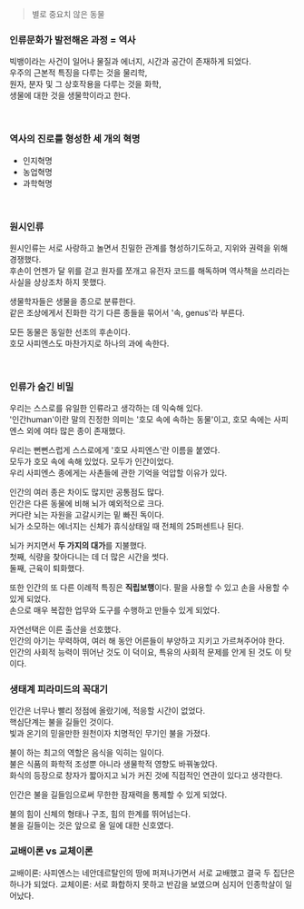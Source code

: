 > 별로 중요치 않은 동물

### 인류문화가 발전해온 과정 = 역사
빅뱅이라는 사건이 일어나 물질과 에너지, 시간과 공간이 존재하게 되었다.<br>
우주의 근본적 특징을 다루는 것을 물리학,<br>
원자, 분자 및 그 상호작용을 다루는 것을 화학,<br>
생물에 대한 것을 생물학이라고 한다.

<br>

### 역사의 진로를 형성한 세 개의 혁명

- 인지혁명
- 농업혁명
- 과학혁명

<br>

### 원시인류
원시인류는 서로 사랑하고 놀면서 친밀한 관계를 형성하기도하고, 지위와 권력을 위해 경쟁했다.<br>
후손이 언젠가 달 위를 걷고 원자를 쪼개고 유전자 코드를 해독하며 역사책을 쓰리라는 사실을 상상조차 하지 못했다.<br>

생물학자들은 생물을 종으로 분류한다.<br>
같은 조상에게서 진화한 각기 다른 종들을 묶어서 '속, genus'라 부른다.<br>

모든 동물은 동일한 선조의 후손이다.<br>
호모 사피엔스도 마찬가지로 하나의 과에 속한다.

<br>

### 인류가 숨긴 비밀
우리는 스스로를 유일한 인류라고 생각하는 데 익숙해 있다.<br>
'인간human'이란 말의 진정한 의미는 '호모 속에 속하는 동물'이고, 호모 속에는 사피엔스 외에 여타 많은 종이 존재했다.<br>

우리는 뻔뻔스럽게 스스로에게 '호모 사피엔스'란 이름을 붙였다.<br>
모두가 호모 속에 속해 있었다. 모두가 인간이었다.<br>
우리 사피엔스 종에게는 사촌들에 관한 기억을 억압할 이유가 있다.<br>

인간의 여러 종은 차이도 많지만 공통점도 많다.<br>
인간은 다른 동물에 비해 뇌가 예외적으로 크다.<br>
커다란 뇌는 자원을 고갈시키는 밑 빠진 독이다.<br>
뇌가 소모하는 에너지는 신체가 휴식상태일 때 전체의 25퍼센트나 된다.<br>

뇌가 커지면서 **두 가지의 대가**를 지불했다.<br>
첫째, 식량을 찾아다니는 데 더 많은 시간을 썻다.<br>
둘째, 근육이 퇴화했다.<br>

또한 인간의 또 다른 이례적 특징은 **직립보행**이다.
팔을 사용할 수 있고 손을 사용할 수 있게 되었다.<br>
손으로 매우 복잡한 업무와 도구를 수행하고 만들수 있게 되었다.<br>

자연선택은 이른 출산을 선호했다.<br>
인간의 아기는 무력하여, 여러 해 동안 어른들이 부양하고 지키고 가르쳐주어야 한다.<br>
인간의 사회적 능력이 뛰어난 것도 이 덕이요, 특유의 사회적 문제를 안게 된 것도 이 탓이다.<br>

### 생태계 피라미드의 꼭대기
인간은 너무나 빨리 정점에 올랐기에, 적응할 시간이 없었다.<br>
핵심단계는 불을 길들인 것이다.<br>
빛과 온기의 믿을만한 원천이자 치명적인 무기인 불을 가졌다.<br>

불이 하는 최고의 역할은 음식을 익히는 일이다.<br>
불은 식품의 화학적 조성뿐 아니라 생물학적 영향도 바꿔놓았다.<br>
화식의 등장으로 창자가 짧아지고 뇌가 커진 것에 직접적인 연관이 있다고 생각한다.<br>

인간은 불을 길들임으로써 무한한 잠재력을 통제할 수 있게 되었다.<br>

불의 힘이 신체의 형태나 구조, 힘의 한계를 뛰어넘는다.<br>
불을 길들이는 것은 앞으로 올 일에 대한 신호였다.<br>

### 교배이론 vs 교체이론
교배이론: 사피엔스는 네안데르탈인의 땅에 퍼져나가면서 서로 교배했고 결국 두 집단은 하나가 되었다.
교체이론: 서로 화합하지 못하고 반감을 보였으며 심지어 인종학살이 일어났다.
